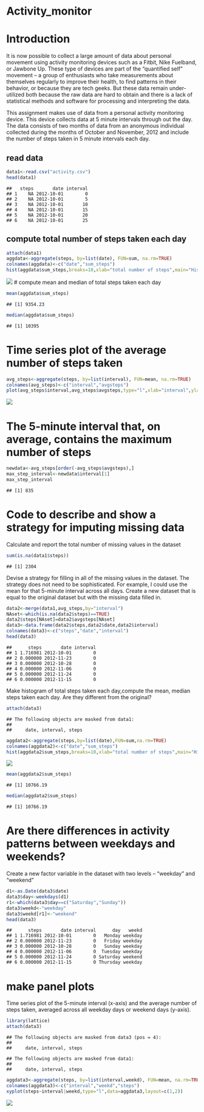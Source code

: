 Activity\_monitor
================

Introduction
============

It is now possible to collect a large amount of data about personal movement using activity monitoring devices such as a Fitbit, Nike Fuelband, or Jawbone Up. These type of devices are part of the “quantified self” movement – a group of enthusiasts who take measurements about themselves regularly to improve their health, to find patterns in their behavior, or because they are tech geeks. But these data remain under-utilized both because the raw data are hard to obtain and there is a lack of statistical methods and software for processing and interpreting the data.

This assignment makes use of data from a personal activity monitoring device. This device collects data at 5 minute intervals through out the day. The data consists of two months of data from an anonymous individual collected during the months of October and November, 2012 and include the number of steps taken in 5 minute intervals each day.

read data
---------

``` r
data1<-read.csv("activity.csv")
head(data1)
```

    ##   steps       date interval
    ## 1    NA 2012-10-01        0
    ## 2    NA 2012-10-01        5
    ## 3    NA 2012-10-01       10
    ## 4    NA 2012-10-01       15
    ## 5    NA 2012-10-01       20
    ## 6    NA 2012-10-01       25

compute total number of steps taken each day
--------------------------------------------

``` r
attach(data1)
aggdata<-aggregate(steps, by=list(date), FUN=sum, na.rm=TRUE)
colnames(aggdata)<-c("date","sum_steps")
hist(aggdata$sum_steps,breaks=10,xlab="total number of steps",main="Histogram of total number of steps taken each day")
```

![](PA1_template2_files/figure-markdown_github/unnamed-chunk-2-1.png) \# compute mean and median of total steps taken each day

``` r
mean(aggdata$sum_steps)
```

    ## [1] 9354.23

``` r
median(aggdata$sum_steps)
```

    ## [1] 10395

Time series plot of the average number of steps taken
=====================================================

``` r
avg_steps<-aggregate(steps, by=list(interval), FUN=mean, na.rm=TRUE)
colnames(avg_steps)<-c("interval","avgsteps")
plot(avg_steps$interval,avg_steps$avgsteps,type="l",xlab="interval",ylab="Average steps",main="average number of steps taken, averaged across all days")
```

![](PA1_template2_files/figure-markdown_github/unnamed-chunk-4-1.png)

The 5-minute interval that, on average, contains the maximum number of steps
============================================================================

``` r
newdata<-avg_steps[order(-avg_steps$avgsteps),]
max_step_interval<-newdata$interval[1]
max_step_interval
```

    ## [1] 835

Code to describe and show a strategy for imputing missing data
==============================================================

Calculate and report the total number of missing values in the dataset

``` r
sum(is.na(data1$steps))
```

    ## [1] 2304

Devise a strategy for filling in all of the missing values in the dataset. The strategy does not need to be sophisticated. For example, I could use the mean for that 5-minute interval across all days. Create a new dataset that is equal to the original dataset but with the missing data filled in.

``` r
data2<-merge(data1,avg_steps,by="interval")
NAset<-which(is.na(data2$steps)==TRUE)
data2$steps[NAset]=data2$avgsteps[NAset]
data3<-data.frame(data2$steps,data2$date,data2$interval)
colnames(data3)<-c("steps","date","interval")
head(data3)
```

    ##      steps       date interval
    ## 1 1.716981 2012-10-01        0
    ## 2 0.000000 2012-11-23        0
    ## 3 0.000000 2012-10-28        0
    ## 4 0.000000 2012-11-06        0
    ## 5 0.000000 2012-11-24        0
    ## 6 0.000000 2012-11-15        0

Make histogram of total steps taken each day,compute the mean, median steps taken each day. Are they different from the original?

``` r
attach(data3)
```

    ## The following objects are masked from data1:
    ## 
    ##     date, interval, steps

``` r
aggdata2<-aggregate(steps,by=list(date),FUN=sum,na.rm=TRUE)
colnames(aggdata2)<-c("date","sum_steps")
hist(aggdata2$sum_steps,breaks=10,xlab="total number of steps",main="Histogram of total number of steps taken each day")
```

![](PA1_template2_files/figure-markdown_github/unnamed-chunk-8-1.png)

``` r
mean(aggdata2$sum_steps)
```

    ## [1] 10766.19

``` r
median(aggdata2$sum_steps)
```

    ## [1] 10766.19

Are there differences in activity patterns between weekdays and weekends?
=========================================================================

Create a new factor variable in the dataset with two levels – “weekday” and “weekend”

``` r
d1<-as.Date(data3$date)
data3$day<-weekdays(d1)
r1<-which(data3$day==c("Saturday","Sunday"))
data3$weekd<-"weekday"
data3$weekd[r1]<-"weekend"
head(data3)
```

    ##      steps       date interval      day   weekd
    ## 1 1.716981 2012-10-01        0   Monday weekday
    ## 2 0.000000 2012-11-23        0   Friday weekday
    ## 3 0.000000 2012-10-28        0   Sunday weekday
    ## 4 0.000000 2012-11-06        0  Tuesday weekday
    ## 5 0.000000 2012-11-24        0 Saturday weekend
    ## 6 0.000000 2012-11-15        0 Thursday weekday

make panel plots
================

Time series plot of the 5-minute interval (x-axis) and the average number of steps taken, averaged across all weekday days or weekend days (y-axis).

``` r
library(lattice)
attach(data3)
```

    ## The following objects are masked from data3 (pos = 4):
    ## 
    ##     date, interval, steps

    ## The following objects are masked from data1:
    ## 
    ##     date, interval, steps

``` r
aggdata3<-aggregate(steps, by=list(interval,weekd), FUN=mean, na.rm=TRUE)
colnames(aggdata3)<-c("interval","weekd","steps")
xyplot(steps~interval|weekd,type="l",data=aggdata3,layout=c(1,2))
```

![](PA1_template2_files/figure-markdown_github/unnamed-chunk-10-1.png)
